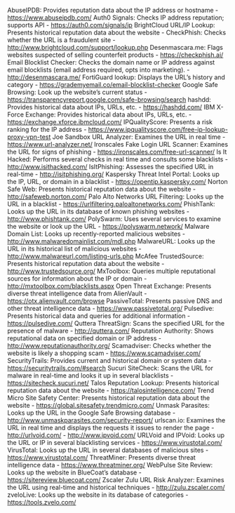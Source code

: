 AbuseIPDB: Provides reputation data about the IP address or hostname - https://www.abuseipdb.com/
Auth0 Signals: Checks IP address reputation; supports API  - https://auth0.com/signals/ip
BrightCloud URL/IP Lookup: Presents historical reputation data about the website - 
CheckPhish: Checks whether the URL is a fraudulent site - http://www.brightcloud.com/support/lookup.php
Desenmascara.me: Flags websites suspected of selling counterfeit products - https://checkphish.ai/
Email Blocklist Checker: Checks the domain name or IP address against email blocklists (email address required, opts into marketing). - http://desenmascara.me/
FortiGuard lookup: Displays the URL’s history and category - https://grademyemail.co/email-blocklist-checker
Google Safe Browsing: Look up the website’s current status - https://transparencyreport.google.com/safe-browsing/search
hashdd: Provides historical data about IPs, URLs, etc. - https://hashdd.com/
IBM X-Force Exchange: Provides historical data about IPs, URLs, etc. - https://exchange.xforce.ibmcloud.com/
IPQualityScore: Presents a risk ranking for the IP address - https://www.ipqualityscore.com/free-ip-lookup-proxy-vpn-test
Joe Sandbox URL Analyzer: Examines the URL in real time - https://www.url-analyzer.net/
Ironscales Fake Login URL Scanner: Examines the URL for signs of phishing - https://ironscales.com/free-url-scanner/
Is It Hacked: Performs several checks in real time and consults some blacklists - http://www.isithacked.com/
IsItPhishing: Assesses the specified URL in real-time - http://isitphishing.org/
Kaspersky Threat Intel Portal: Looks up the IP, URL, or domain in a blacklist - https://opentip.kaspersky.com/
Norton Safe Web: Presents historical reputation data about the website - http://safeweb.norton.com/
Palo Alto Networks URL Filtering: Looks up the URL in a blacklist - https://urlfiltering.paloaltonetworks.com/
PhishTank: Looks up the URL in its database of known phishing websites - http://www.phishtank.com/
PolySwarm: Uses several services to examine the website or look up the URL - https://polyswarm.network/
Malware Domain List: Looks up recently-reported malicious websites - http://www.malwaredomainlist.com/mdl.php
MalwareURL: Looks up the URL in its historical list of malicious websites - http://www.malwareurl.com/listing-urls.php
McAfee TrustedSource: Presents historical reputation data about the website - http://www.trustedsource.org/
MxToolbox: Queries multiple reputational sources for information about the IP or domain - http://mxtoolbox.com/blacklists.aspx
Open Threat Exchange: Presents diverse threat intelligence data from AlienVault - https://otx.alienvault.com/browse
PassiveTotal: Presents passive DNS and other threat intelligence data - https://www.passivetotal.org/
Pulsedive: Presents historical data and queries for additional information - https://pulsedive.com/
Quttera ThreatSign: Scans the specified URL for the presence of malware - http://quttera.com/
Reputation Authority: Shows reputational data on specified domain or IP address - http://www.reputationauthority.org/
Scamadviser: Checks whether the website is likely a shopping scam - https://www.scamadviser.com/
SecurityTrails: Provides current and historical domain or system data - https://securitytrails.com/#search
Sucuri SiteCheck: Scans the URL for malware in real-time and looks it up in several blacklists - https://sitecheck.sucuri.net/
Talos Reputation Lookup: Presents historical reputation data about the website - https://talosintelligence.com/
Trend Micro Site Safety Center: Presents historical reputation data about the website - https://global.sitesafety.trendmicro.com/
Unmask Parasites: Looks up the URL in the Google Safe Browsing database - http://www.unmaskparasites.com/security-report/
urlscan.io: Examines the URL in real time and displays the requests it issues to render the page - http://urlvoid.com/ - http://www.ipvoid.com/
URLVoid and IPVoid: Looks up the URL or IP in several blacklisting services - https://www.virustotal.com/
VirusTotal: Looks up the URL in several databases of malicious sites - https://www.virustotal.com/
ThreatMiner: Presents diverse threat intelligence data - https://www.threatminer.org/
WebPulse Site Review: Looks up the website in BlueCoat’s database - https://sitereview.bluecoat.com/
Zscaler Zulu URL Risk Analyzer: Examines the URL using real-time and historical techniques - http://zulu.zscaler.com/
zveloLive: Looks up the website in its database of categories - https://tools.zvelo.com/
